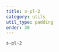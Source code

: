 ```yaml
---
title: s-pl-2
category: utils
util_type: padding
order: 30
---
```

<div class="s-pl-2">
  <code>s-pl-2</code>
</div>
